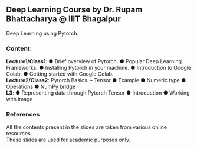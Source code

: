 ## Deep Learning Course by Dr. Rupam Bhattacharya @ IIIT Bhagalpur
Deep Learning using Pytorch.

### Content:
<strong>Lecture1/Class1</strong>: 
● Brief overview of Pytorch.
● Popular Deep Learning Frameworks.
● Installing Pytorch in your machine.
● Introduction to Google Colab.
● Getting started with Google Colab. </br>
<strong>Lecture2/Class2</strong>:
Pytorch Basics.
– Tensor
● Example
● Numeric type
● Operations
● NumPy bridge  </br>
<strong>L3</strong>:
● Representing data through Pytorch Tensor
● Introduction
● Working with image

### References
All the contents present in the slides are taken from various online resources. </br>
These slides are used for academic purposes only. </br>
